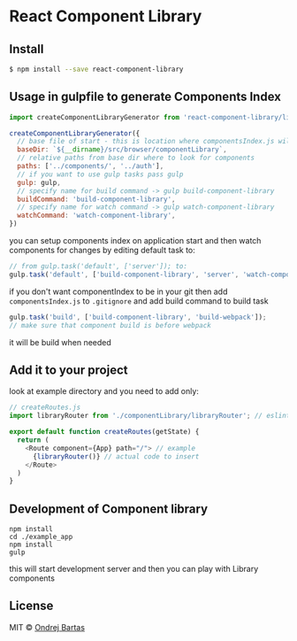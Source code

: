# React Component Library


## Install

```sh
$ npm install --save react-component-library
```

## Usage in gulpfile to generate Components Index

```js
import createComponentLibraryGenerator from 'react-component-library/lib/createGenerator'

createComponentLibraryGenerator({
  // base file of start - this is location where componentsIndex.js will be generated to
  baseDir: `${__dirname}/src/browser/componentLibrary`,
  // relative paths from base dir where to look for components
  paths: ['../components/', '../auth'],
  // if you want to use gulp tasks pass gulp
  gulp: gulp,
  // specify name for build command -> gulp build-component-library
  buildCommand: 'build-component-library',
  // specify name for watch command -> gulp watch-component-library
  watchCommand: 'watch-component-library',
})
```

you can setup components index on application start and then watch components for changes by editing default task to:
```js
// from gulp.task('default', ['server']); to:
gulp.task('default', ['build-component-library', 'server', 'watch-component-library']);
```

if you don't want componentIndex to be in your git
then add `componentsIndex.js` to `.gitignore`
and add build command to build task
```js
gulp.task('build', ['build-component-library', 'build-webpack']);
// make sure that component build is before webpack
```
it will be build when needed

## Add it to your project

look at example directory
and you need to add only:

```js
// createRoutes.js
import libraryRouter from './componentLibrary/libraryRouter'; // eslint-disable-line import/default

export default function createRoutes(getState) {
  return (
    <Route component={App} path="/"> // example
      {libraryRouter()} // actual code to insert
    </Route>
  )
}
```

## Development of Component library
```
npm install
cd ./example_app
npm install
gulp
```
this will start development server and then you can play with Library components

## License

MIT © [Ondrej Bartas](https://github.com/ondrejbartas)
